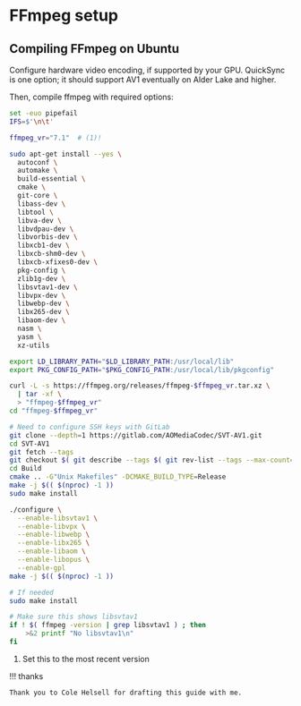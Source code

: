 <!--
SPDX-FileCopyrightText: Copyright 2017-2024, Douglas Myers-Turnbull
SPDX-PackageHomePage: https://dmyersturnbull.github.io
SPDX-License-Identifier: CC-BY-SA-4.0
-->

# FFmpeg setup

## Compiling FFmpeg on Ubuntu

Configure hardware video encoding, if supported by your GPU.
QuickSync is one option; it should support AV1 eventually on Alder Lake and higher.

Then, compile ffmpeg with required options:

```bash
set -euo pipefail
IFS=$'\n\t'

ffmpeg_vr="7.1"  # (1)!

sudo apt-get install --yes \
  autoconf \
  automake \
  build-essential \
  cmake \
  git-core \
  libass-dev \
  libtool \
  libva-dev \
  libvdpau-dev \
  libvorbis-dev \
  libxcb1-dev \
  libxcb-shm0-dev \
  libxcb-xfixes0-dev \
  pkg-config \
  zlib1g-dev \
  libsvtav1-dev \
  libvpx-dev \
  libwebp-dev \
  libx265-dev \
  libaom-dev \
  nasm \
  yasm \
  xz-utils

export LD_LIBRARY_PATH="$LD_LIBRARY_PATH:/usr/local/lib"
export PKG_CONFIG_PATH="$PKG_CONFIG_PATH:/usr/local/lib/pkgconfig"

curl -L -s https://ffmpeg.org/releases/ffmpeg-$ffmpeg_vr.tar.xz \
  | tar -xf \
  > "ffmpeg-$ffmpeg_vr"
cd "ffmpeg-$ffmpeg_vr"

# Need to configure SSH keys with GitLab
git clone --depth=1 https://gitlab.com/AOMediaCodec/SVT-AV1.git
cd SVT-AV1
git fetch --tags
git checkout $( git describe --tags $( git rev-list --tags --max-count=1 ) )
cd Build
cmake .. -G"Unix Makefiles" -DCMAKE_BUILD_TYPE=Release
make -j $(( $(nproc) -1 ))
sudo make install

./configure \
  --enable-libsvtav1 \
  --enable-libvpx \
  --enable-libwebp \
  --enable-libx265 \
  --enable-libaom \
  --enable-libopus \
  --enable-gpl
make -j $(( $(nproc) -1 ))

# If needed
sudo make install

# Make sure this shows libsvtav1
if ! $( ffmpeg -version | grep libsvtav1 ) ; then
    >&2 printf "No libsvtav1\n"
fi
```

1. Set this to the most recent version

!!! thanks

    Thank you to Cole Helsell for drafting this guide with me.
